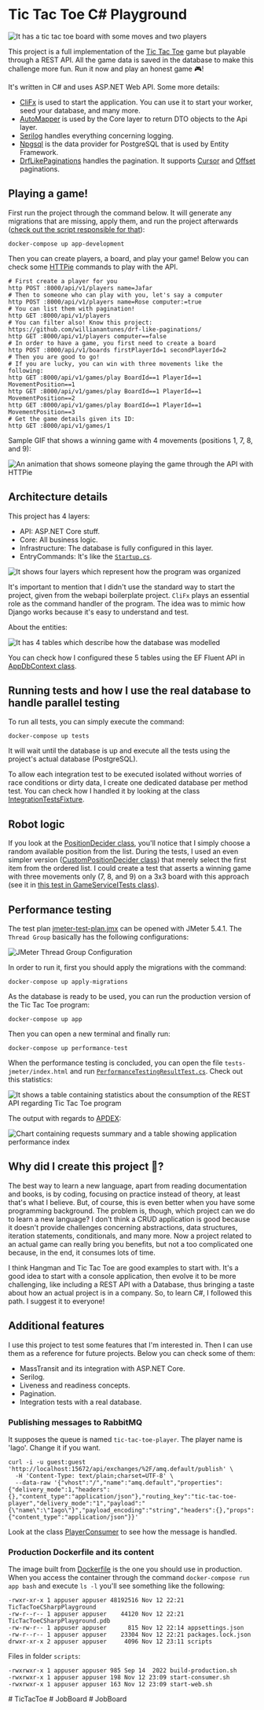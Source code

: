 # Tic Tac Toe C# Playground

![It has a tic tac toe board with some moves and two players](docs/ttt-csharp-playground.png)

This project is a full implementation of the [Tic Tac Toe](https://en.wikipedia.org/wiki/Tic-tac-toe) game but playable through a REST API. All the game data is saved in the database to make this challenge more fun. Run it now and play an honest game 🎮!

It's written in C# and uses ASP.NET Web API. Some more details:

- [CliFx](https://github.com/Tyrrrz/CliFx) is used to start the application. You can use it to start your worker, seed your database, and many more.
- [AutoMapper](https://github.com/AutoMapper/AutoMapper) is used by the Core layer to return DTO objects to the Api layer.
- [Serilog](https://github.com/serilog/serilog) handles everything concerning logging.
- [Npgsql](https://github.com/npgsql/npgsql) is the data provider for PostgreSQL that is used by Entity Framework.
- [DrfLikePaginations](https://github.com/willianantunes/drf-like-paginations/) handles the pagination. It supports [Cursor](https://github.com/willianantunes/drf-like-paginations/blob/e40ab8c79ccec34c75dd3acf79c87e4023df0dbf/src/CursorPagination.cs) and [Offset](https://github.com/willianantunes/drf-like-paginations/blob/e40ab8c79ccec34c75dd3acf79c87e4023df0dbf/src/LimitOffsetPagination.cs) paginations.

## Playing a game!

First run the project through the command below. It will generate any migrations that are missing, apply them, and run the project afterwards ([check out the script responsible for that](scripts/start-web-development.sh)):

    docker-compose up app-development

Then you can create players, a board, and play your game! Below you can check some [HTTPie](https://httpie.io/) commands to play with the API.

```shell
# First create a player for you
http POST :8000/api/v1/players name=Jafar
# Then to someone who can play with you, let's say a computer
http POST :8000/api/v1/players name=Rose computer:=true
# You can list them with pagination!
http GET :8000/api/v1/players
# You can filter also! Know this project: https://github.com/willianantunes/drf-like-paginations/
http GET :8000/api/v1/players computer==false
# In order to have a game, you first need to create a board
http POST :8000/api/v1/boards firstPlayerId=1 secondPlayerId=2
# Then you are good to go!
# If you are lucky, you can win with three movements like the following:
http GET :8000/api/v1/games/play BoardId==1 PlayerId==1 MovementPosition==1
http GET :8000/api/v1/games/play BoardId==1 PlayerId==1 MovementPosition==2
http GET :8000/api/v1/games/play BoardId==1 PlayerId==1 MovementPosition==3
# Get the game details given its ID:
http GET :8000/api/v1/games/1
```

Sample GIF that shows a winning game with 4 movements (positions 1, 7, 8, and 9):

![An animation that shows someone playing the game through the API with HTTPie](docs/ttt-winning-game.gif)

## Architecture details

This project has 4 layers:

- API: ASP.NET Core stuff.
- Core: All business logic.
- Infrastructure: The database is fully configured in this layer.
- EntryCommands: It's like the [`Startup.cs`](https://docs.microsoft.com/en-us/aspnet/core/fundamentals/startup?view=aspnetcore-5.0#the-startup-class).

![It shows four layers which represent how the program was organized](docs/ttt-architecture.png) 

It's important to mention that I didn't use the standard way to start the project, given from the webapi boilerplate project. `CliFx` plays an essential role as the command handler of the program. The idea was to mimic how Django works because it's easy to understand and test.

About the entities:

![It has 4 tables which describe how the database was modelled](docs/ttt-entities.png)

You can check how I configured these 5 tables using the EF Fluent API in [AppDbContext class](https://github.com/willianantunes/tic-tac-toe-csharp-playground/blob/6d900c128a0032a9d1c9be03481a3c8825153024/src/Infrastructure/Database/AppDbContext.cs#L26-L32).

## Running tests and how I use the real database to handle parallel testing

To run all tests, you can simply execute the command:

    docker-compose up tests

It will wait until the database is up and execute all the tests using the project's actual database (PostgreSQL).

To allow each integration test to be executed isolated without worries of race conditions or dirty data, I create one dedicated database per method test. You can check how I handled it by looking at the class [IntegrationTestsFixture](https://github.com/willianantunes/tic-tac-toe-csharp-playground/blob/922d1dc5d902e8e9911864af06ff98f332a8ceb8/tests/Support/IntegrationTestsFixture.cs#L27-L54).

## Robot logic 

If you look at the [PositionDecider class](https://github.com/willianantunes/tic-tac-toe-csharp-playground/blob/c78d68642bced98161bbbfaffb8f8d871ffbc506/src/Core/Business/PositionDecider.cs#L13), you'll notice that I simply choose a random available position from the list. During the tests, I used an even simpler version ([CustomPositionDecider
 class](https://github.com/willianantunes/tic-tac-toe-csharp-playground/blob/157dc10375a19e0aa00bf209b27227b4fbdf560f/tests/Support/CustomPositionDecider.cs#L7)) that merely select the first item from the ordered list. I could create a test that asserts a winning game with three movements only (7, 8, and 9) on a 3x3 board with this approach (see it in [this test in GameServiceITests class](https://github.com/willianantunes/tic-tac-toe-csharp-playground/blob/ca91927d303706b65611ab9c5628945f70f9fdd8/tests/TicTacToeCSharpPlayground/Core/Services/GameServiceITests.cs#L203-L250)).

## Performance testing

The test plan [jmeter-test-plan.jmx](./tests/PerformanceTesting/jmeter-test-plan.jmx) can be opened with JMeter 5.4.1. The `Thread Group` basically has the following configurations:

![JMeter Thread Group Configuration](docs/ttt-jmeter-thread-group.png)

In order to run it, first you should apply the migrations with the command:

    docker-compose up apply-migrations

As the database is ready to be used, you can run the production version of the Tic Tac Toe program:

    docker-compose up app

Then you can open a new terminal and finally run:

    docker-compose up performance-test

When the performance testing is concluded, you can open the file `tests-jmeter/index.html` and run [`PerformanceTestingResultTest.cs`](./tests/PerformanceTesting/PerformanceTestingResultTest.cs). Check out this statistics:

![It shows a table containing statistics about the consumption of the REST API regarding Tic Tac Toe program](docs/ttt-jmeter-statistics.png)

The output with regards to [APDEX](https://en.wikipedia.org/wiki/Apdex):

![Chart containing requests summary and a table showing application performance index](docs/ttt-jmeter-apdex.png)

## Why did I create this project 🤔?

The best way to learn a new language, apart from reading documentation and books, is by coding, focusing on practice instead of theory, at least that's what I believe. But, of course, this is even better when you have some programming background. The problem is, though, which project can we do to learn a new language? I don't think a CRUD application is good because it doesn't provide challenges concerning abstractions, data structures, iteration statements, conditionals, and many more. Now a project related to an actual game can really bring you benefits, but not a too complicated one because, in the end, it consumes lots of time. 

I think Hangman and Tic Tac Toe are good examples to start with. It's a good idea to start with a console application, then evolve it to be more challenging, like including a REST API with a Database, thus bringing a taste about how an actual project is in a company. So, to learn C#, I followed this path. I suggest it to everyone!

## Additional features

I use this project to test some features that I'm interested in. Then I can use them as a reference for future projects. Below you can check some of them:

- MassTransit and its integration with ASP.NET Core.
- Serilog.
- Liveness and readiness concepts.
- Pagination.
- Integration tests with a real database.

### Publishing messages to RabbitMQ

It supposes the queue is named `tic-tac-toe-player`. The player name is 'Iago'. Change it if you want.

```shell
curl -i -u guest:guest 'http://localhost:15672/api/exchanges/%2F/amq.default/publish' \
  -H 'Content-Type: text/plain;charset=UTF-8' \
  --data-raw '{"vhost":"/","name":"amq.default","properties":{"delivery_mode":1,"headers":{},"content_type":"application/json"},"routing_key":"tic-tac-toe-player","delivery_mode":"1","payload":"{\"name\":\"Iago\"}","payload_encoding":"string","headers":{},"props":{"content_type":"application/json"}}'
```

Look at the class [PlayerConsumer](./src/Consumers/PlayerConsumer.cs) to see how the message is handled. 

### Production Dockerfile and its content

The image built from [Dockerfile](./Dockerfile) is the one you should use in production. When you access the container through the command `docker-compose run app bash` and execute `ls -l` you'll see something like the following:

```
-rwxr-xr-x 1 appuser appuser 48192516 Nov 12 22:21 TicTacToeCSharpPlayground
-rw-r--r-- 1 appuser appuser    44120 Nov 12 22:21 TicTacToeCSharpPlayground.pdb
-rw-rw-r-- 1 appuser appuser      815 Nov 12 22:14 appsettings.json
-rw-r--r-- 1 appuser appuser    23304 Nov 12 22:21 packages.lock.json
drwxr-xr-x 2 appuser appuser     4096 Nov 12 23:11 scripts
```

Files in folder `scripts`:

```
-rwxrwxr-x 1 appuser appuser 985 Sep 14  2022 build-production.sh
-rwxrwxr-x 1 appuser appuser 198 Nov 12 23:09 start-consumer.sh
-rwxrwxr-x 1 appuser appuser 163 Nov 12 23:09 start-web.sh
```
#   T i c T a c T o e  
 #   J o b B o a r d  
 #   J o b B o a r d  
 